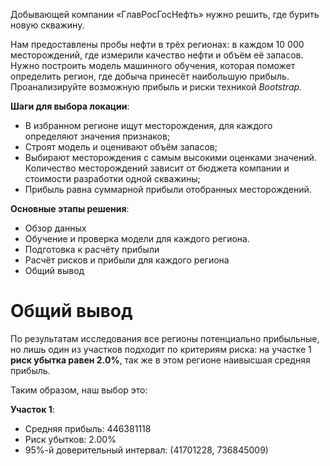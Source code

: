 Добывающей компании «ГлавРосГосНефть» нужно решить, где бурить новую скважину.

Нам предоставлены пробы нефти в трёх регионах: в каждом 10 000 месторождений, где измерили качество нефти и объём её запасов. Нужно построить модель машинного обучения, которая поможет определить регион, где добыча принесёт наибольшую прибыль. Проанализируйте возможную прибыль и риски техникой *Bootstrap.*

**Шаги для выбора локации**:

- В избранном регионе ищут месторождения, для каждого определяют значения признаков;
- Строят модель и оценивают объём запасов;
- Выбирают месторождения с самым высокими оценками значений. Количество месторождений зависит от бюджета компании и стоимости разработки одной скважины;
- Прибыль равна суммарной прибыли отобранных месторождений.

**Основные этапы решения**:
* Обзор данных
* Обучение и проверка модели для каждого региона.
* Подготовка к расчёту прибыли
* Расчёт рисков и прибыли для каждого региона
* Общий вывод

# Общий вывод

По результатам исследования все регионы потенциально прибыльные, но лишь один из участков подходит по критериям риска: на участке 1 **риск убытка равен 2.0%**, так же в этом регионе наивысшая средняя прибыль.

Таким образом, наш выбор это:

**Участок 1**:
* Средняя прибыль: 446381118
* Риск убытков: 2.00%
* 95%-й доверительный интервал: (41701228, 736845009)
